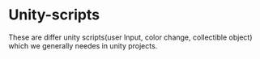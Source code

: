 # Unity-scripts
These are differ unity scripts(user Input, color change, collectible object) which we generally needes in unity projects.
